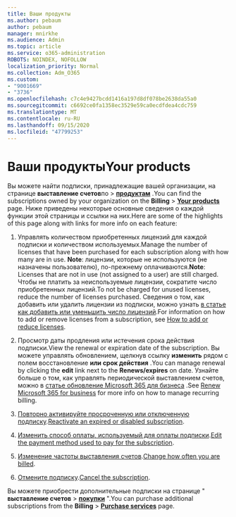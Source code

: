 ```yaml
---
title: Ваши продукты
ms.author: pebaum
author: pebaum
manager: mnirkhe
ms.audience: Admin
ms.topic: article
ms.service: o365-administration
ROBOTS: NOINDEX, NOFOLLOW
localization_priority: Normal
ms.collection: Adm_O365
ms.custom:
- "9001669"
- "3736"
ms.openlocfilehash: c7c4e9427bcdd1416a197d8df078be2638da55a0
ms.sourcegitcommit: c6692ce0fa1358ec3529e59ca0ecdfdea4cdc759
ms.translationtype: MT
ms.contentlocale: ru-RU
ms.lasthandoff: 09/15/2020
ms.locfileid: "47799253"
---
```

# <a name="your-products"></a><span data-ttu-id="f2c31-102">Ваши продукты</span><span class="sxs-lookup"><span data-stu-id="f2c31-102">Your products</span></span>

<span data-ttu-id="f2c31-103">Вы можете найти подписки, принадлежащие вашей организации, на странице **выставление счетов**по  >  **[продуктам](https://go.microsoft.com/fwlink/p/?linkid=842054)** .</span><span class="sxs-lookup"><span data-stu-id="f2c31-103">You can find the subscriptions owned by your organization on the **Billing** > **[Your products](https://go.microsoft.com/fwlink/p/?linkid=842054)** page.</span></span> <span data-ttu-id="f2c31-104">Ниже приведены некоторые основные сведения о каждой функции этой страницы и ссылки на них.</span><span class="sxs-lookup"><span data-stu-id="f2c31-104">Here are some of the highlights of this page along with links for more info on each feature:</span></span>

1. <span data-ttu-id="f2c31-105">Управлять количеством приобретенных лицензий для каждой подписки и количеством используемых.</span><span class="sxs-lookup"><span data-stu-id="f2c31-105">Manage the number of licenses that have been purchased for each subscription along with how many are in use.</span></span>  <span data-ttu-id="f2c31-106">**Note**: лицензии, которые не используются (не назначены пользователю), по-прежнему оплачиваются.</span><span class="sxs-lookup"><span data-stu-id="f2c31-106">**Note**: Licenses that are not in use (not assigned to a user) are still charged.</span></span>  <span data-ttu-id="f2c31-107">Чтобы не платить за неиспользуемые лицензии, сократите число приобретенных лицензий.</span><span class="sxs-lookup"><span data-stu-id="f2c31-107">To not be charged for unused licenses, reduce the number of licenses purchased.</span></span> <span data-ttu-id="f2c31-108">Сведения о том, как добавить или удалить лицензии из подписки, можно узнать [в статье как добавить или уменьшить число лицензий](https://docs.microsoft.com/alchemyinsights/how-to-add-or-reduce-licenses).</span><span class="sxs-lookup"><span data-stu-id="f2c31-108">For information on how to add or remove licenses from a subscription, see [How to add or reduce licenses](https://docs.microsoft.com/alchemyinsights/how-to-add-or-reduce-licenses).</span></span>

2. <span data-ttu-id="f2c31-109">Просмотр даты продления или истечения срока действия подписки.</span><span class="sxs-lookup"><span data-stu-id="f2c31-109">View the renewal or expiration date of the subscription.</span></span>  <span data-ttu-id="f2c31-110">Вы можете управлять обновлением, щелкнув ссылку **изменить** рядом с полем восстановление **или срок действия** .</span><span class="sxs-lookup"><span data-stu-id="f2c31-110">You can manage renewal by clicking the **edit** link next to the **Renews/expires** on date.</span></span>  <span data-ttu-id="f2c31-111">Узнайте больше о том, как управлять периодической выставлением счетов, можно в [статье обновление Microsoft 365 для бизнеса](https://go.microsoft.com/fwlink/?linkid=2119216) .</span><span class="sxs-lookup"><span data-stu-id="f2c31-111">See [Renew Microsoft 365 for business](https://go.microsoft.com/fwlink/?linkid=2119216) for more info on how to manage recurring billing.</span></span>

3. <span data-ttu-id="f2c31-112">[Повторно активируйте просроченную или отключенную подписку](https://go.microsoft.com/fwlink/?linkid=2117519).</span><span class="sxs-lookup"><span data-stu-id="f2c31-112">[Reactivate an expired or disabled subscription](https://go.microsoft.com/fwlink/?linkid=2117519).</span></span>

4. <span data-ttu-id="f2c31-113">[Изменить способ оплаты, используемый для оплаты подписки](https://go.microsoft.com/fwlink/?linkid=2117167).</span><span class="sxs-lookup"><span data-stu-id="f2c31-113">[Edit the payment method used to pay for the subscription](https://go.microsoft.com/fwlink/?linkid=2117167).</span></span>

5. <span data-ttu-id="f2c31-114">[Изменение частоты выставления счетов](https://go.microsoft.com/fwlink/?linkid=2119112).</span><span class="sxs-lookup"><span data-stu-id="f2c31-114">[Change how often you are billed](https://go.microsoft.com/fwlink/?linkid=2119112).</span></span>

6. <span data-ttu-id="f2c31-115">[Отмените подписку](https://go.microsoft.com/fwlink/?linkid=2119113).</span><span class="sxs-lookup"><span data-stu-id="f2c31-115">[Cancel the subscription](https://go.microsoft.com/fwlink/?linkid=2119113).</span></span>

<span data-ttu-id="f2c31-116">Вы можете приобрести дополнительные подписки на странице " **выставление счетов**  >  [**покупки**](https://go.microsoft.com/fwlink/p/?linkid=868433) ".</span><span class="sxs-lookup"><span data-stu-id="f2c31-116">You can purchase additional subscriptions from the **Billing** > [**Purchase services**](https://go.microsoft.com/fwlink/p/?linkid=868433) page.</span></span>

